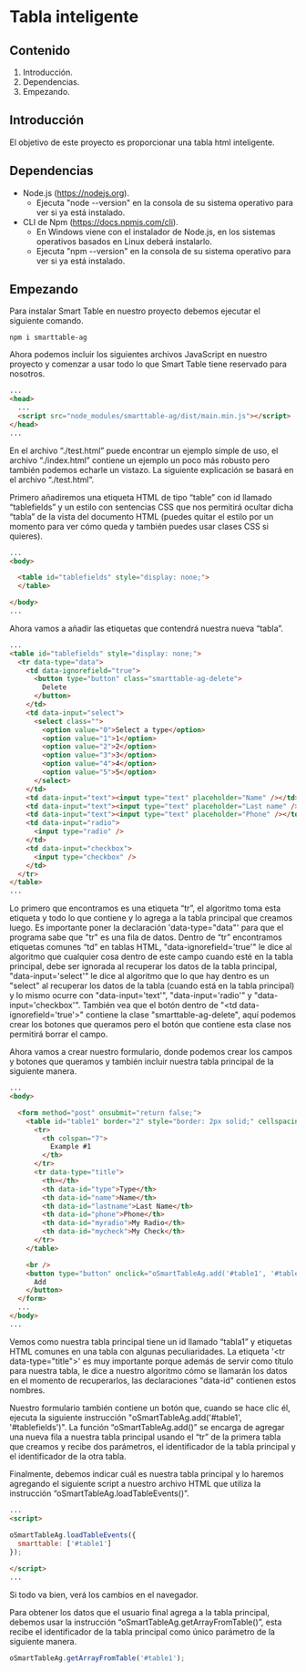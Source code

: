 # Tabla inteligente #

## Contenido ##

1. Introducción.
2. Dependencias.
3. Empezando.

## Introducción ##

El objetivo de este proyecto es proporcionar una tabla html inteligente.

## Dependencias ##

* Node.js (https://nodejs.org).
  - Ejecuta "node --version" en la consola de su sistema operativo para ver si ya está instalado.
* CLI de Npm (https://docs.npmjs.com/cli).
  - En Windows viene con el instalador de Node.js, en los sistemas operativos basados en Linux deberá instalarlo.
  - Ejecuta "npm --version" en la consola de su sistema operativo para ver si ya está instalado.

## Empezando ##

Para instalar Smart Table en nuestro proyecto debemos ejecutar el siguiente comando.

~~~
npm i smarttable-ag
~~~

Ahora podemos incluir los siguientes archivos JavaScript en nuestro proyecto y comenzar a usar todo lo que Smart Table tiene reservado para nosotros.

```html
...
<head>
  ...
  <script src="node_modules/smarttable-ag/dist/main.min.js"></script>
</head>
...
```

En el archivo “./test.html” puede encontrar un ejemplo simple de uso, el archivo “./index.html” contiene un ejemplo un poco más robusto pero también podemos echarle un vistazo. La siguiente explicación se basará en el archivo “./test.html”.

Primero añadiremos una etiqueta HTML de tipo “table” con id llamado “tablefields” y un estilo con sentencias CSS que nos permitirá ocultar dicha “tabla” de la vista del documento HTML (puedes quitar el estilo por un momento para ver cómo queda y también puedes usar clases CSS si quieres).

```html
...
<body>

  <table id="tablefields" style="display: none;">
  </table>

</body>
...
```

Ahora vamos a añadir las etiquetas que contendrá nuestra nueva “tabla”.

```html
...
<table id="tablefields" style="display: none;">
  <tr data-type="data">
    <td data-ignorefield="true">
      <button type="button" class="smarttable-ag-delete">
        Delete
      </button>
    </td>
    <td data-input="select">
      <select class="">
        <option value="0">Select a type</option>
        <option value="1">1</option>
        <option value="2">2</option>
        <option value="3">3</option>
        <option value="4">4</option>
        <option value="5">5</option>
      </select>
    </td>
    <td data-input="text"><input type="text" placeholder="Name" /></td>
    <td data-input="text"><input type="text" placeholder="Last name" /></td>
    <td data-input="text"><input type="text" placeholder="Phone" /></td>
    <td data-input="radio">
      <input type="radio" />
    </td>
    <td data-input="checkbox">
      <input type="checkbox" />
    </td>
  </tr>
</table>
...
```

Lo primero que encontramos es una etiqueta “tr”, el algoritmo toma esta etiqueta y todo lo que contiene y lo agrega a la tabla principal que creamos luego. Es importante poner la declaración 'data-type="data"' para que el programa sabe que "tr" es una fila de datos. Dentro de “tr” encontramos etiquetas comunes “td” en tablas HTML, "data-ignorefield='true'" le dice al algoritmo que cualquier cosa dentro de este campo cuando esté en la tabla principal, debe ser ignorada al recuperar los datos de la tabla principal, "data-input='select'" le dice al algoritmo que lo que hay dentro es un "select" al recuperar los datos de la tabla (cuando está en la tabla principal) y lo mismo ocurre con "data-input='text'", "data-input='radio'" y "data-input='checkbox'". También vea que el botón dentro de "\<td data-ignorefield='true'\>" contiene la clase "smarttable-ag-delete", aquí podemos crear los botones que queramos pero el botón que contiene esta clase nos permitirá borrar el campo.

Ahora vamos a crear nuestro formulario, donde podemos crear los campos y botones que queramos y también incluir nuestra tabla principal de la siguiente manera.

```html
...
<body>

  <form method="post" onsubmit="return false;">
    <table id="table1" border="2" style="border: 2px solid;" cellspacing=1>
      <tr>
        <th colspan="7">
          Example #1
        </th>
      </tr>
      <tr data-type="title">
        <th></th>
        <th data-id="type">Type</th>
        <th data-id="name">Name</th>
        <th data-id="lastname">Last Name</th>
        <th data-id="phone">Phone</th>
        <th data-id="myradio">My Radio</th>
        <th data-id="mycheck">My Check</th>
      </tr>
    </table>

    <br />
    <button type="button" onclick="oSmartTableAg.add('#table1', '#tablefields')">
      Add
    </button>
  </form>
  ...
</body>
...
```

Vemos como nuestra tabla principal tiene un id llamado “tabla1” y etiquetas HTML comunes en una tabla con algunas peculiaridades. La etiqueta '\<tr data-type="title"\>' es muy importante porque además de servir como título para nuestra tabla, le dice a nuestro algoritmo cómo se llamarán los datos en el momento de recuperarlos, las declaraciones "data-id" contienen estos nombres.

Nuestro formulario también contiene un botón que, cuando se hace clic él, ejecuta la siguiente instrucción "oSmartTableAg.add('#table1', '#tablefields')". La función “oSmartTableAg.add()” se encarga de agregar una nueva fila a nuestra tabla principal usando el “tr” de la primera tabla que creamos y recibe dos parámetros, el identificador de la tabla principal y el identificador de la otra tabla.

Finalmente, debemos indicar cuál es nuestra tabla principal y lo haremos agregando el siguiente script a nuestro archivo HTML que utiliza la instrucción “oSmartTableAg.loadTableEvents()”.

```html
...
<script>
    
oSmartTableAg.loadTableEvents({
  smarttable: ['#table1']
});

</script>
...
```

Si todo va bien, verá los cambios en el navegador.

Para obtener los datos que el usuario final agrega a la tabla principal, debemos usar la instrucción “oSmartTableAg.getArrayFromTable()”, esta recibe el identificador de la tabla principal como único parámetro de la siguiente manera.

```js
oSmartTableAg.getArrayFromTable('#table1');
```